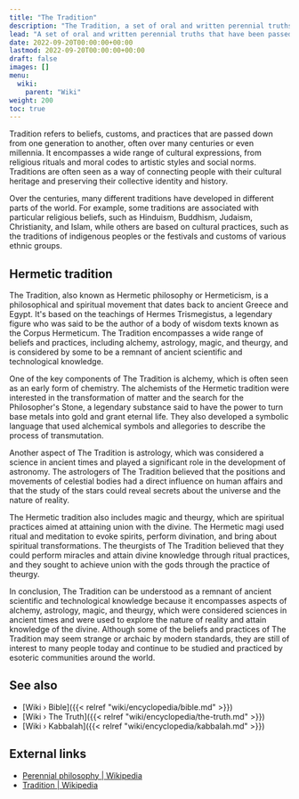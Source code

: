 ```yaml
---
title: "The Tradition"
description: "The Tradition, a set of oral and written perennial truths that have been passed down over many generations and throughout various civilizations and have therefore kept intact the knowledge repository that originated in a remote past. The Tradition doesn't necessarily refer to a specific set of scriptures or books, but can be understood as the cultural and mythological legacy of all the individual people that had formalized the highest truths in a codified and allegedly incorruptable manner."
lead: "A set of oral and written perennial truths that have been passed down over many generations and throughout various civilizations and have therefore kept intact the knowledge repository that originated in a remote past. The Tradition doesn't necessarily refer to a specific set of scriptures or books, but can be understood as the cultural and mythological legacy of all the individual people that had formalized the highest truths in a codified and allegedly incorruptable manner."
date: 2022-09-20T00:00:00+00:00
lastmod: 2022-09-20T00:00:00+00:00
draft: false
images: []
menu:
  wiki:
    parent: "Wiki"
weight: 200
toc: true
---
```


Tradition refers to beliefs, customs, and practices that are passed down from one generation to another, often over many centuries or even millennia. It encompasses a wide range of cultural expressions, from religious rituals and moral codes to artistic styles and social norms. Traditions are often seen as a way of connecting people with their cultural heritage and preserving their collective identity and history.

Over the centuries, many different traditions have developed in different parts of the world. For example, some traditions are associated with particular religious beliefs, such as Hinduism, Buddhism, Judaism, Christianity, and Islam, while others are based on cultural practices, such as the traditions of indigenous peoples or the festivals and customs of various ethnic groups.

## Hermetic tradition

The Tradition, also known as Hermetic philosophy or Hermeticism, is a philosophical and spiritual movement that dates back to ancient Greece and Egypt. It's based on the teachings of Hermes Trismegistus, a legendary figure who was said to be the author of a body of wisdom texts known as the Corpus Hermeticum. The Tradition encompasses a wide range of beliefs and practices, including alchemy, astrology, magic, and theurgy, and is considered by some to be a remnant of ancient scientific and technological knowledge.

One of the key components of The Tradition is alchemy, which is often seen as an early form of chemistry. The alchemists of the Hermetic tradition were interested in the transformation of matter and the search for the Philosopher's Stone, a legendary substance said to have the power to turn base metals into gold and grant eternal life. They also developed a symbolic language that used alchemical symbols and allegories to describe the process of transmutation.

Another aspect of The Tradition is astrology, which was considered a science in ancient times and played a significant role in the development of astronomy. The astrologers of The Tradition believed that the positions and movements of celestial bodies had a direct influence on human affairs and that the study of the stars could reveal secrets about the universe and the nature of reality.

The Hermetic tradition also includes magic and theurgy, which are spiritual practices aimed at attaining union with the divine. The Hermetic magi used ritual and meditation to evoke spirits, perform divination, and bring about spiritual transformations. The theurgists of The Tradition believed that they could perform miracles and attain divine knowledge through ritual practices, and they sought to achieve union with the gods through the practice of theurgy.

In conclusion, The Tradition can be understood as a remnant of ancient scientific and technological knowledge because it encompasses aspects of alchemy, astrology, magic, and theurgy, which were considered sciences in ancient times and were used to explore the nature of reality and attain knowledge of the divine. Although some of the beliefs and practices of The Tradition may seem strange or archaic by modern standards, they are still of interest to many people today and continue to be studied and practiced by esoteric communities around the world.

## See also

- [Wiki › Bible]({{< relref "wiki/encyclopedia/bible.md" >}})
- [Wiki › The Truth]({{< relref "wiki/encyclopedia/the-truth.md" >}})
- [Wiki › Kabbalah]({{< relref "wiki/encyclopedia/kabbalah.md" >}})

## External links

- [Perennial philosophy | Wikipedia](https://en.wikipedia.org/wiki/Perennial_philosophy)
- [Tradition | Wikipedia](https://en.wikipedia.org/wiki/Tradition)

